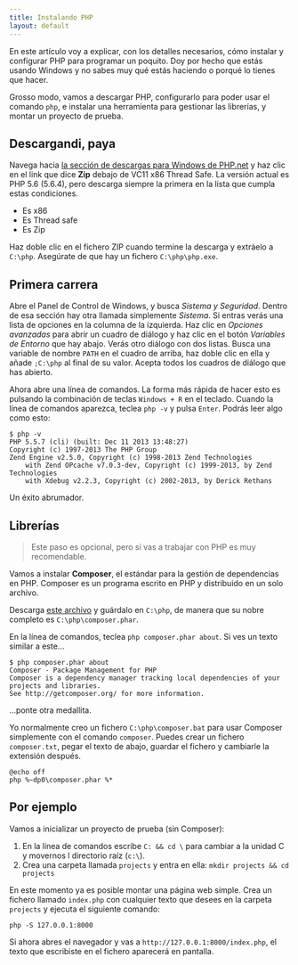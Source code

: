 ```yaml
---
title: Instalando PHP
layout: default
---
```


En este artículo voy a explicar, con los detalles necesarios, cómo instalar y configurar PHP
para programar un poquito. Doy por hecho que estás usando Windows y no sabes muy qué estás 
haciendo o porqué lo tienes que hacer.

Grosso modo, vamos a descargar PHP, configurarlo para poder usar el comando `php`, e instalar
una herramienta para gestionar las librerías, y montar un proyecto de prueba.

## Descargandi, paya

Navega hacia [la sección de descargas para Windows de PHP.net](http://windows.php.net/download/) y haz clic en 
el link que dice **Zip** debajo de VC11 x86 Thread Safe. La versión actual es PHP 5.6 (5.6.4), pero
descarga siempre la primera en la lista que cumpla estas condiciones.

- Es x86
- Es Thread safe
- Es Zip

Haz doble clic en el fichero ZIP cuando termine la descarga y extráelo a `C:\php`. Asegúrate 
de que hay un fichero `C:\php\php.exe`.

## Primera carrera

Abre el Panel de Control de Windows, y busca *Sistema y Seguridad*. Dentro de esa sección
hay otra llamada simplemente *Sistema*. Si entras verás una lista de opciones en la
columna de la izquierda. Haz clic en *Opciones avanzadas* para abrir un cuadro de 
diálogo y haz clic en el botón *Variables de Entorno* que hay abajo. Verás otro 
diálogo con dos listas. Busca una variable de nombre `PATH` en el cuadro de arriba,
haz doble clic en ella y añade `;C:\php` al final de su valor. Acepta todos los 
cuadros de diálogo que has abierto.

Ahora abre una línea de comandos. La forma más rápida de hacer esto es pulsando 
la combinación de teclas `Windows + R` en el teclado. Cuando la línea de comandos
aparezca, teclea `php -v` y pulsa `Enter`. Podrás leer algo como esto:

    $ php -v
    PHP 5.5.7 (cli) (built: Dec 11 2013 13:48:27)
    Copyright (c) 1997-2013 The PHP Group
    Zend Engine v2.5.0, Copyright (c) 1998-2013 Zend Technologies
        with Zend OPcache v7.0.3-dev, Copyright (c) 1999-2013, by Zend Technologies
        with Xdebug v2.2.3, Copyright (c) 2002-2013, by Derick Rethans

Un éxito abrumador.

## Librerías

> Este paso es opcional, pero si vas a trabajar con PHP es muy recomendable.

Vamos a instalar **Composer**, el estándar para la gestión de dependencias en PHP.
Composer es un programa escrito en PHP y distribuido en un solo archivo.

Descarga [este archivo](https://getcomposer.org/composer.phar) y guárdalo en 
`C:\php`, de manera que su nobre completo es `C:\php\composer.phar`.

En la línea de comandos, teclea `php composer.phar about`. Si ves un texto similar a
este...

    $ php composer.phar about
    Composer - Package Management for PHP
    Composer is a dependency manager tracking local dependencies of your projects and libraries.
    See http://getcomposer.org/ for more information.

...ponte otra medallita.

Yo normalmente creo un fichero `C:\php\composer.bat` para usar Composer simplemente con el 
comando `composer`. Puedes crear un fichero `composer.txt`, pegar el texto de abajo, guardar 
el fichero y cambiarle la extensión después.

    @echo off
    php %~dp0\composer.phar %*

## Por ejemplo

Vamos a inicializar un proyecto de prueba (sin Composer):

1. En la línea de comandos escribe `C: && cd \` para cambiar a la unidad C y movernos
    l directorio raíz (`c:\`).
2. Crea una carpeta llamada `projects` y entra en ella: `mkdir projects && cd projects`

En este momento ya es posible montar una página web simple. Crea un fichero llamado 
`index.php` con cualquier texto que desees en la carpeta `projects` y ejecuta el siguiente 
comando:

    php -S 127.0.0.1:8000

Si ahora abres el navegador y vas a `http://127.0.0.1:8000/index.php`, el texto que
escribiste en el fichero aparecerá en pantalla.

